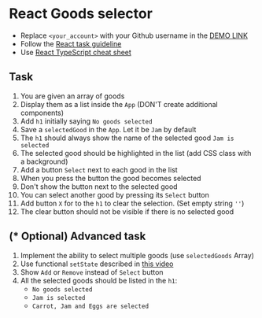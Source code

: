 # React Goods selector
- Replace `<your_account>` with your Github username in the [DEMO LINK](https://DimaBrushnivskyi.github.io/react_goods-selector/)
- Follow the [React task guideline](https://github.com/mate-academy/react_task-guideline#react-tasks-guideline)
- Use [React TypeScript cheat sheet](https://mate-academy.github.io/fe-program/js/extra/react-typescript)

## Task
1. You are given an array of goods
2. Display them as a list inside the `App` (DON'T create additional components)
3. Add `h1` initially saying `No goods selected`
4. Save a `selectedGood` in the `App`. Let it be `Jam` by default
5. The `h1` should always show the name of the selected good `Jam is selected`
6. The selected good should be highlighted in the list (add CSS class with a background)
7. Add a button `Select` next to each good in the list
8. When you press the button the good becomes selected
9. Don't show the button next to the selected good
10. You can select another good by pressing its `Select` button
11. Add button `X` for to the `h1` to clear the selection. (Set empty string `''`)
12. The clear button should not be visible if there is no selected good

## (* Optional) Advanced task
1. Implement the ability to select multiple goods (use `selectedGoods` Array)
2. Use functional `setState` described in [this video](https://youtu.be/zMe2Qq-ThpM)
3. Show `Add` or `Remove` instead of `Select` button
4. All the selected goods should be listed in the `h1`:
    - `No goods selected`
    - `Jam is selected`
    - `Carrot, Jam and Eggs are selected`
